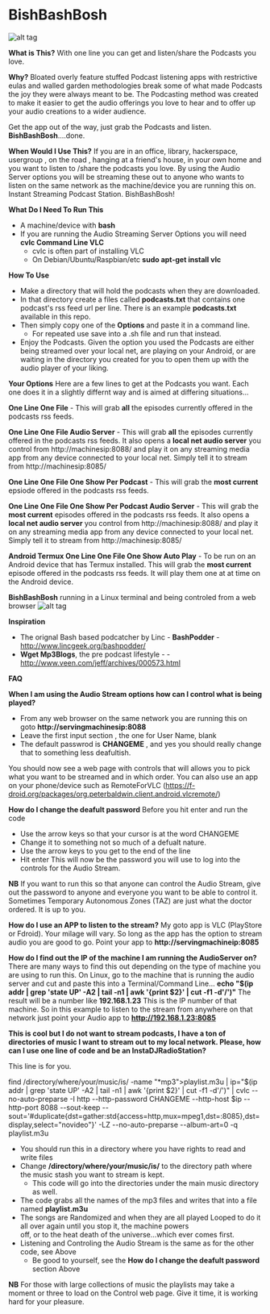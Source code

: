 # BishBashBosh

![alt tag](https://github.com/tomhiggins/BishBashBosh/raw/master/bishbashbosh.jpg)

**What is This?**
With one line you can get and listen/share the Podcasts you love. 

**Why?**
Bloated overly feature stuffed Podcast listening apps with restrictive eulas and walled garden methodologies break some of what made Podcasts the joy they were always meant to be. The Podcasting method was created to make it easier to get the audio offerings you love to hear and to offer up your audio creations to a wider audience. 

Get the app out of the way, just grab the Podcasts and listen. **BishBashBosh**....done. 

**When Would I Use This?**
If you are in an office, library, hackerspace, usergroup , on the road , hanging at a friend's house, in your own home and you want to listen to /share the podcasts you love. By using the Audio Server options you will be streaming these out to anyone who wants to listen on the same network as the machine/device you are running this on. Instant Streaming Podcast Station. BishBashBosh!

**What Do I Need To Run This**
- A machine/device with **bash**
- If you are running the Audio Streaming Server Options you will need **cvlc Command Line VLC**
  - cvlc is often part of installing VLC 
   - On Debian/Ubuntu/Raspbian/etc **sudo apt-get install vlc**


**How To Use**
- Make a directory that will hold the podcasts when they are downloaded. 
- In that directory create a files called **podcasts.txt** that contains one podcast's rss feed url per line.  There is an example **podcasts.txt** available in this repo.  
- Then simply copy  one of the **Options** and paste it in a command line.
  - For repeated use save into a .sh file and run that instead. 
- Enjoy the Podcasts. Given the option you used the Podcasts are either being streamed over your local net, are playing on your Android, or are waiting in the directory you created for you to open them up with the audio player of your liking. 


**Your Options**
Here are a few lines to get at the Podcasts you want. Each one does it in a slightly differnt way and is aimed at differing situations...

**One Line One File** - This will grab **all** the episodes currently offered in the podcasts rss feeds. 

**One Line One File Audio Server** - This will grab **all** the episodes currently offered in the podcasts rss feeds. It also opens a **local net audio server**  you control from http://machinesip:8088/ and play it on any streaming media app  from any device connected to your local net. Simply tell it to stream from http://machinesip:8085/

**One Line One File One Show Per Podcast** - This will grab the **most current** epsiode offered in the podcasts rss feeds. 

**One Line One File One Show Per Podcast Audio Server** - This will grab the **most current** episodes offered in the podcasts rss feeds. It also opens a **local net audio server**  you control from http://machinesip:8088/ and play it on any streaming media app  from any device connected to your local net. Simply tell it to stream from http://machinesip:8085/

**Android Termux One Line One File One Show Auto Play**  -  To be run on an Android device that has Termux installed. This will grab the **most current** episode offered in the podcasts rss feeds. It will play them one at at time on the Android device.  


**BishBashBosh** running in a Linux terminal and being controled from a web browser
![alt tag](https://github.com/tomhiggins/BishBashBosh/raw/master/bishbashboshss.jpg)

**Inspiration**
- The orignal Bash based podcatcher by Linc - **BashPodder** - http://www.lincgeek.org/bashpodder/
- **Wget Mp3Blogs**, the pre podcast lifestyle -   - http://www.veen.com/jeff/archives/000573.html


**FAQ**

**When I am using the Audio Stream options how can I control what is being played?**
 - From any web browser on the same network you are running this on goto **http://servingmachinesip:8088** 
 - Leave the first  input section , the one for User Name, blank
 - The default passwrod is  **CHANGEME** , and yes you should really change that to something less deafultish. 

You should now see a web page with controls that will allows you to pick what you want to be streamed and in which order.  You can also use an app on your phone/device such as RemoteForVLC (https://f-droid.org/packages/org.peterbaldwin.client.android.vlcremote/)




**How do I change the deafult password**
Before you hit enter and run the code 
 - Use the arrow keys so that your cursor is at the word CHANGEME 
 - Change it to something not so much of a defualt nature. 
 - Use the arrow keys to you get to the end of the line
 - Hit enter
 This will now be the password you will use to log into the controls for the Audio Stream.
 
 **NB** If you want to run this so that anyone can control the Audio Stream, give out the password to anyone and everyone
 you want to be able to control it. Sometimes Temporary Autonomous Zones (TAZ) are just what the doctor ordered. It is up to you. 




**How do I use an APP to listen to the stream?**
My goto app is VLC (PlayStore or Fdroid). Your milage will vary. So long as the app has the option to stream audio you are good to go. Point your app to **http://servingmachineip:8085**




**How do I find out the IP of the machine I am running the AudioServer on?**
There are many ways to find this out depending on the type of machine you are using to run this. 
On Linux, go to the machine that is running the audio server and cut and paste this into a Terminal/Command Line...
**echo "$(ip addr | grep 'state UP' -A2 | tail -n1 | awk '{print $2}' | cut -f1 -d'/')"**
The result will be a number like  **192.168.1.23** This is the IP number of that machine. So in this example to listen to the stream from anywhere on that network just point your Audio app to **http://192.168.1.23:8085**




**This is cool but I do not want to stream podcasts, I have a ton of directories of music I want to stream out to my local  network. Please, how can I use one line of code and be an InstaDJRadioStation?**

This line is for you. 

find /directory/where/your/music/is/ -name "*mp3">playlist.m3u | ip="$(ip addr | grep 'state UP' -A2 | tail -n1 | awk '{print $2}' | cut -f1 -d'/')" | cvlc --no-auto-preparse -I http --http-password CHANGEME --http-host $ip --http-port 8088 --sout-keep --sout='#duplicate{dst=gather:std{access=http,mux=mpeg1,dst=:8085},dst=display,select="novideo"}' -LZ --no-auto-preparse --album-art=0 -q  playlist.m3u

 - You should run this in a directory where you have rights to read and write files
 - Change **/directory/where/your/music/is/** to the directory path where the music stash you want to stream is kept.
   - This code will go into the directories under the main music directory as well. 
 - The code grabs all the names of the mp3 files and writes that into a file named **playlist.m3u**
 - The songs are Randomized and when they are all played Looped to do it all over again until you stop it, the machine powers      
    off, or to the heat death of the universe...which ever comes first. 
 - Listening and Controling the Audio Stream is the same as for the other code, see Above
   - Be good to yourself, see the  **How do I change the deafult password** section Above
   
 **NB** For those with large collections of music the playlists may take a moment or three to load on the Control web page. Give it time, it is working hard for your pleasure. 



